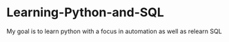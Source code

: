 # Learning-Python-and-SQL
My goal is to learn python with a focus in automation as well as relearn SQL
